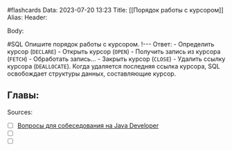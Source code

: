#flashcards
Data: 2023-07-20 13:23
Title: [[Порядок работы с курсором]]
Alias:
Header:




Body:



#SQL 
Опишите порядок работы с курсором.
!---
Ответ:
	- Определить курсор (`DECLARE`)
	- Открыть курсор (`OPEN`)
	- Получить запись из курсора (`FETCH`)
	- Обработать запись...
	- Закрыть курсор (`CLOSE`)
	- Удалить ссылку курсора (`DEALLOCATE`). Когда удаляется последняя ссылка курсора, SQL освобождает структуры данных, составляющие курсор.
<!--SR:!2023-11-03,10,270-->




Главы:
-


Sources:
- [ ] [Вопросы для собеседования на Java Developer](https://github.com/enhorse/java-interview/blob/master/README.md#%D0%9E%D0%9E%D0%9F)
- [ ] []()
- [ ] []()
